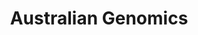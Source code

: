 ---
title: Australian Genomics
page_id: australian_genomics
type: activities_agencies
contributors: [Marion Shadbolt]
toc: true
description: 
affiliations: []
---
